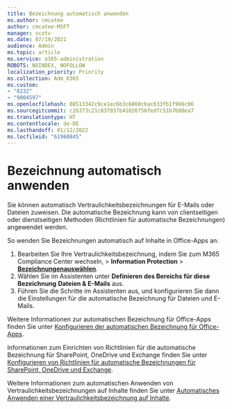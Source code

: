 ```yaml
---
title: Bezeichnung automatisch anwenden
ms.author: cmcatee
author: cmcatee-MSFT
manager: scotv
ms.date: 07/19/2021
audience: Admin
ms.topic: article
ms.service: o365-administration
ROBOTS: NOINDEX, NOFOLLOW
localization_priority: Priority
ms.collection: Adm_O365
ms.custom:
- "8232"
- "9004597"
ms.openlocfilehash: 08513342c9ce1ec6b3c6860cbac633fb1f966c06
ms.sourcegitcommit: c26373c21c837937b41026f56fedfc51b7b80ea7
ms.translationtype: HT
ms.contentlocale: de-DE
ms.lasthandoff: 01/12/2022
ms.locfileid: "61960845"
---
```

# <a name="auto-apply-labeling"></a>Bezeichnung automatisch anwenden

Sie können automatisch Vertraulichkeitsbezeichnungen für E-Mails oder Dateien zuweisen. Die automatische Bezeichnung kann von clientseitigen oder dienstseitigen Methoden (Richtlinien für automatische Bezeichnungen) angewendet werden.

So wenden Sie Bezeichnungen automatisch auf Inhalte in Office-Apps an: 

1. Bearbeiten Sie Ihre Vertraulichkeitsbezeichnung, indem Sie zum M365 Compliance Center wechseln, > **Information Protection** > [**Bezeichnungenauswählen**](https://compliance.microsoft.com/informationprotection?viewid=sensitivitylabels). 
1. Wählen Sie im Assistenten unter **Definieren des Bereichs für diese Bezeichnung** **Dateien & E-Mails** aus. 
1. Führen Sie die Schritte im Assistenten aus, und konfigurieren Sie dann die Einstellungen für die automatische Bezeichnung für Dateien und E-Mails. 

Weitere Informationen zur automatischen Bezeichnung für Office-Apps finden Sie unter [Konfigurieren der automatischen Bezeichnung für Office-Apps](https://docs.microsoft.com/microsoft-365/compliance/apply-sensitivity-label-automatically#how-to-configure-auto-labeling-for-office-apps).

Informationen zum Einrichten von Richtlinien für die automatische Bezeichnung für SharePoint, OneDrive und Exchange finden Sie unter [Konfigurieren von Richtlinien für automatische Bezeichnungen für SharePoint, OneDrive und Exchange](https://go.microsoft.com/fwlink/?linkid=2148841).

Weitere Informationen zum automatischen Anwenden von Vertraulichkeitsbezeichnungen auf Inhalte finden Sie unter [Automatisches Anwenden einer Vertraulichkeitsbezeichnung auf Inhalte](https://docs.microsoft.com/microsoft-365/compliance/apply-sensitivity-label-automatically).